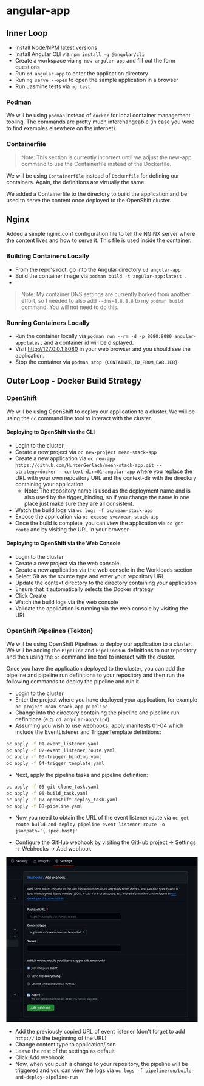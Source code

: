 # angular-app

## Inner Loop

- Install Node/NPM latest versions
- Install Angular CLI via `npm install -g @angular/cli`
- Create a workspace via `ng new angular-app` and fill out the form questions
- Run `cd angular-app` to enter the application directory
- Run `ng serve --open` to open the sample application in a browser
- Run Jasmine tests via `ng test`

### Podman

We will be using `podman` instead of `docker` for local container management tooling. The commands are pretty much interchangeable (in case you were to find examples elsewhere on the internet).

### Containerfile

> Note: This section is currently incorrect until we adjust the new-app command to use the Containerfile instead of the Dockerfile.

We will be using `Containerfile` instead of `Dockerfile` for defining our containers. Again, the definitions are virtually the same.

We added a Containerfile to the directory to build the application and be used to serve the content once deployed to the OpenShift cluster.

## Nginx

Added a simple nginx.conf configuration file to tell the NGINX server where the content lives and how to serve it. This file is used inside the container.

### Building Containers Locally

- From the repo's root, go into the Angular directory `cd angular-app`
- Build the container image via `podman build -t angular-app:latest .`
-

> Note: My container DNS settings are currently borked from another effort, so I needed to also add `--dns=8.8.8.8` to my `podman build` command. You will not need to do this.

### Running Containers Locally

- Run the container locally via `podman run --rm -d -p 8080:8080 angular-app:latest` and a container id will be displayed.
- Visit http://127.0.0.1:8080 in your web browser and you should see the application.
- Stop the container via `podman stop {CONTAINER_ID_FROM_EARLIER}`

## Outer Loop - Docker Build Strategy

### OpenShift

We will be using OpenShift to deploy our application to a cluster. We will be using the `oc` command line tool to interact with the cluster.

#### Deploying to OpenShift via the CLI

- Login to the cluster
- Create a new project via `oc new-project mean-stack-app`
- Create a new application via `oc new-app https://github.com/HunterGerlach/mean-stack-app.git --strategy=docker --context-dir=01-angular-app` where you replace the URL with your own repository URL and the context-dir with the directory containing your application
  - Note: The repository name is used as the deployment name and is also used by the tigger_binding, so if you change the name in one place just make sure they are all consistent.
- Watch the build logs via `oc logs -f bc/mean-stack-app`
- Expose the application via `oc expose svc/mean-stack-app`
- Once the build is complete, you can view the application via `oc get route` and by visiting the URL in your browser

#### Deploying to OpenShift via the Web Console

- Login to the cluster
- Create a new project via the web console
- Create a new application via the web console in the Workloads section
- Select Git as the source type and enter your repository URL
- Update the context directory to the directory containing your application
- Ensure that it automatically selects the Docker strategy
- Click Create
- Watch the build logs via the web console
- Validate the application is running via the web console by visiting the URL

### OpenShift Pipelines (Tekton)

We will be using OpenShift Pipelines to deploy our application to a cluster. We will be adding the `Pipeline` and `PipelineRun` definitions to our repository and then using the `oc` command line tool to interact with the cluster.

Once you have the application deployed to the cluster, you can add the pipeline and pipeline run definitions to your repository and then run the following commands to deploy the pipeline and run it.

- Login to the cluster
- Enter the project where you have deployed your application, for example `oc project mean-stack-app-pipeline`
- Change into the directory containing the pipeline and pipeline run definitions (e.g. `cd angular-app/cicd`)
- Assuming you wish to use webhooks, apply manifests 01-04 which include the EventListener and TriggerTemplate definitions:

```bash
oc apply -f 01-event_listener.yaml
oc apply -f 02-event_listener_route.yaml
oc apply -f 03-trigger_binding.yaml
oc apply -f 04-trigger_template.yaml
```

- Next, apply the pipeline tasks and pipeline definition:

```bash
oc apply -f 05-git-clone_task.yaml
oc apply -f 06-build_task.yaml
oc apply -f 07-openshift-deploy_task.yaml
oc apply -f 08-pipeline.yaml
```

- Now you need to obtain the URL of the event listener route via `oc get route build-and-deploy-pipeline-event-listener-route -o jsonpath='{.spec.host}'`

- Configure the GitHub webhook by visiting the GitHub project -> Settings -> Webhooks -> Add webhook

![GitHub Webhook Settings](./img/github-webhook-settings.png)

- Add the previously copied URL of event listener (don't forget to add `http://` to the beginning of the URL)
- Change content type to application/json
- Leave the rest of the settings as default
- Click Add webhook
- Now, when you push a change to your repository, the pipeline will be triggered and you can view the logs via `oc logs -f pipelinerun/build-and-deploy-pipeline-run`

